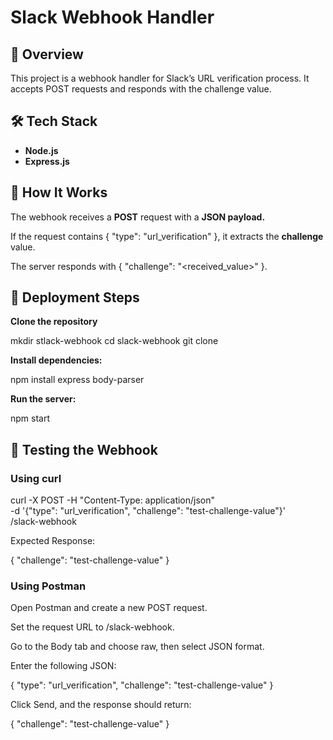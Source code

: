 # **Slack Webhook Handler**

## 📌 **Overview**

This project is a webhook handler for Slack’s URL verification process. It accepts POST requests and responds with the challenge value.

## 🛠 **Tech Stack**

- **Node.js**
- **Express.js**

## 🚀 **How It Works**

The webhook receives a **POST** request with a **JSON payload.**

If the request contains { "type": "url_verification" }, it extracts the **challenge** value.

The server responds with { "challenge": "<received_value>" }.

## 📡 **Deployment Steps**

**Clone the repository**

  mkdir stlack-webhook
  cd slack-webhook
  git clone <link>

**Install dependencies:**

npm install express body-parser

**Run the server:**

npm start

## 🧪 **Testing the Webhook**

### **Using curl**

curl -X POST -H "Content-Type: application/json" \
-d '{"type": "url_verification", "challenge": "test-challenge-value"}' \
<your-ngrok-or-server-url>/slack-webhook

Expected Response:

{
  "challenge": "test-challenge-value"
}

### **Using Postman**

Open Postman and create a new POST request.

Set the request URL to <your-ngrok-or-server-url>/slack-webhook.

Go to the Body tab and choose raw, then select JSON format.

Enter the following JSON:

{
   "type": "url_verification",
   "challenge": "test-challenge-value"
}

Click Send, and the response should return:

{
   "challenge": "test-challenge-value"
}


